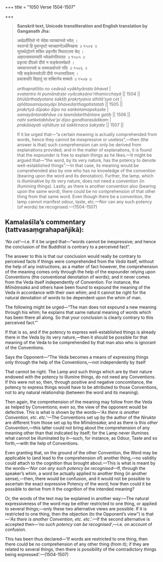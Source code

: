 +++
title = "1050 Verse 1504-1507"

+++
> **Sanskrit text, Unicode transliteration and English translation by Ganganath Jha:** 
>
> अर्थप्रतीतितो नो चेदेषा व्याख्यानतो भवेत् ।  
> स्वतन्त्रो हि पुमान्दृष्टो व्याचक्षाणोऽर्थमिच्छया ॥ १५०४ ॥  
> भूतार्थद्योतने शक्तिः प्रकृत्यैव स्थिताऽस्य चेत् ।  
> अज्ञातसमयस्यापि भवेदर्थगतिस्ततः ॥ १५०५ ॥  
> प्रकृत्या दीपको दीपो न सङ्केतमपेक्षते ।  
> समयान्तरभावे च तस्मादर्थान्तरे गतिः ॥ १५०६ ॥  
> नहि सङ्केतभावेऽपि दीपो गन्धरसादिकम् ।  
> प्रकाशयति विज्ञातुं सा शक्तिर्नच शक्यते ॥ १५०७ ॥ 
>
> *arthapratītito no cedeṣā vyākhyānato bhavet* \|  
> *svatantro hi pumāndṛṣṭo vyācakṣāṇo'rthamicchayā* \|\| 1504 \|\|  
> *bhūtārthadyotane śaktiḥ prakṛtyaiva sthitā'sya cet* \|  
> *ajñātasamayasyāpi bhavedarthagatistataḥ* \|\| 1505 \|\|  
> *prakṛtyā dīpako dīpo na saṅketamapekṣate* \|  
> *samayāntarabhāve ca tasmādarthāntare gatiḥ* \|\| 1506 \|\|  
> *nahi saṅketabhāve'pi dīpo gandharasādikam* \|  
> *prakāśayati vijñātuṃ sā śaktirnaca śakyate* \|\| 1507 \|\| 
>
> If it be urged that—“a certain meaning is actually comprehended from words, hence they cannot be inexpressive or useless”,—then (the answer is that) such comprehension can only be derived from explanations provided; and in the matter of explanations, it is found that the expounder is free to explain things as he likes.—It might be argued that—“the word, by its very nature, has the potency to denote well-established things”.—In that case, its meaning would be comprehended also by one who has no knowledge of the convention (bearing upon the word and its denotation). Further, the lamp, which is illuminative by its very nature, does not need a convention (in illumining things). Lastly, as there is another convention also (bearing upon the same word), there could be no comprehension of that other thing from that same word. Even though there be a convention, the lamp cannot manifest odour, taste, etc.—Nor can any such potency (of words) be recognised.—(1504-1507)



## Kamalaśīla’s commentary (tattvasaṃgrahapañjikā):

‘*No cet*’—i.e. If it be urged that—“words cannot be inexpressive; and hence the conclusion of the Buddhist is contrary to a perceived fact”.

The answer to this is that our conclusion would really be contrary to perceived facts if things were comprehended from the *Veda* itself, without the help of any instructions; as a matter of fact however, the comprehension of the meaning comes only through the help of the expounder relying upon Conventions (the conventional denotation of words); and it never comes from the Veda itself independently of Convention. For instance, the *Mīmāṃsaka* and others have been found to expound the meaning of the Veda in accordance with their own whim; and it cannot be right for the natural denotation of words to be dependent upon the whim of man.

The following might be urged—“The man does not expound a new meaning through his whim; he explains that same natural meaning of words which has been there all along. So that your conclusion is clearly contrary to this perceived fact.”’

If that is so, and if the potency to express well-established things is already there in the Veda by its very nature,—then it should be possible for that meaning of the Veda to be comprehended by that man also who is ignorant of the Conventions.

Says the Opponent—“The Veda becomes a means of expressing things only through the help of the Conventions,—not independently by itself

That cannot be right. The Lamp and such things which are by their nature endowed with the potency to illumine things, do not need any Conventions. If this were not so, then, through positive and negative concomitance, the potency to express things would have to be attributed to those Conventions, not to any natural relationship (between the word and its meaning).

Then again, the comprehension of the meaning may follow from the Veda as helped by Conventions; even so, the view of the opponent would be defective. This is what is shown by the words—‘*As there is another Convention, etc*. *etc*.’—The Conventions set up by the author of the *Nirukta* are different from those set up by the *Mīmāṃsaka*; and as there is this *other Convention*,—this latter could not bring about the comprehension of any meaning other than that indicated by itself; for the Lamp never illumines what cannot be illuminated by it—such, for instance, as Odour, Taste and so forth,—with the help of Conventions.

Even granting that, on the ground of the other Convention, the Word may be applicable to (and lead to the comprehension of) another thing,—no validity could attach to the cognition thus brought about.—This is what is meant by the words—‘*Nor can any such potency be recognised*—If, through the speaker’s whim, a word be actually applied to another thing (in another sense),—then, there would be confusion, and it would not be possible to ascertain the exact expressive Potency of the word; how then could it be possible to derive from it the cognition of the intended meaning?

Or, the words of the text may be explained in another way:—The natural expressiveness of the word may be either restricted to one thing, or applied to several things;—only these two alternative views are possible. If it is restricted to one thing, then the objection (to the Opponent’s view") is that—‘*As there is another Convention, etc*. *etc*.’.—If the second alternative is accepted then—‘*no such potency can be recognised*’,—i.e. on account of confusion.

This has been thus declared—‘If words are restricted to one thing, then there could be no comprehension of any other thing (from it); if they are related to several things, then there is possibility of the contradictory things being expressed’.—(1504-1507)


